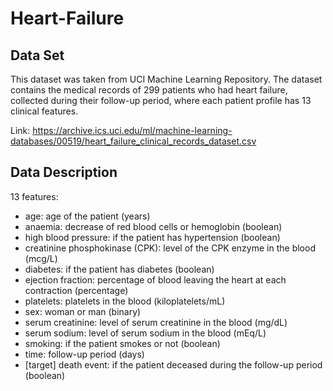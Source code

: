# Heart-Failure




## Data Set 

This dataset was taken from UCI Machine Learning Repository. The dataset contains the medical records of 299 patients who had heart failure, collected during their follow-up period, where each patient profile has 13 clinical features.

Link: https://archive.ics.uci.edu/ml/machine-learning-databases/00519/heart_failure_clinical_records_dataset.csv

## Data Description

13 features:

- age: age of the patient (years)
- anaemia: decrease of red blood cells or hemoglobin (boolean)
- high blood pressure: if the patient has hypertension (boolean)
- creatinine phosphokinase (CPK): level of the CPK enzyme in the blood (mcg/L)
- diabetes: if the patient has diabetes (boolean)
- ejection fraction: percentage of blood leaving the heart at each contraction (percentage)
- platelets: platelets in the blood (kiloplatelets/mL)
- sex: woman or man (binary)
- serum creatinine: level of serum creatinine in the blood (mg/dL)
- serum sodium: level of serum sodium in the blood (mEq/L)
- smoking: if the patient smokes or not (boolean)
- time: follow-up period (days)
- [target] death event: if the patient deceased during the follow-up period (boolean)
